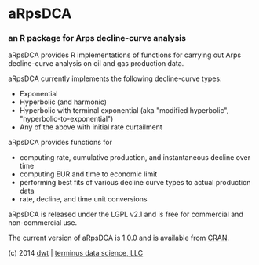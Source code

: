 # aRpsDCA
### an R package for Arps decline-curve analysis

aRpsDCA provides R implementations of functions for carrying out Arps decline-curve analysis on oil and gas production data.

aRpsDCA currently implements the following decline-curve types:
* Exponential
* Hyperbolic (and harmonic)
* Hyperbolic with terminal exponential (aka "modified hyperbolic", "hyperbolic-to-exponential")
* Any of the above with initial rate curtailment

aRpsDCA provides functions for
* computing rate, cumulative production, and instantaneous decline over time
* computing EUR and time to economic limit
* performing best fits of various decline curve types to actual production data
* rate, decline, and time unit conversions

aRpsDCA is released under the LGPL v2.1 and is free for commercial and non-commercial use.

The current version of aRpsDCA is 1.0.0 and is available from [CRAN](http://cran.r-project.org/web/packages/aRpsDCA/index.html).

(c) 2014 [dwt](http://www.github.com/derrickturk) | [terminus data science, LLC](http://www.terminusdatascience.com)
